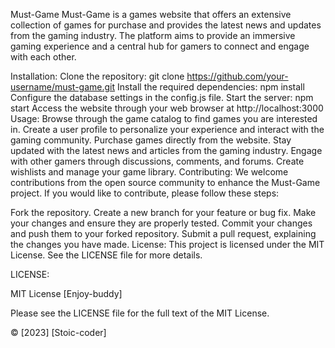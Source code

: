 Must-Game
Must-Game is a games website that offers an extensive collection of games for purchase and provides the latest news and updates from the gaming industry. The platform aims to provide an immersive gaming experience and a central hub for gamers to connect and engage with each other.

Installation:
Clone the repository: git clone https://github.com/your-username/must-game.git
Install the required dependencies: npm install
Configure the database settings in the config.js file.
Start the server: npm start
Access the website through your web browser at http://localhost:3000
Usage:
Browse through the game catalog to find games you are interested in.
Create a user profile to personalize your experience and interact with the gaming community.
Purchase games directly from the website.
Stay updated with the latest news and articles from the gaming industry.
Engage with other gamers through discussions, comments, and forums.
Create wishlists and manage your game library.
Contributing:
We welcome contributions from the open source community to enhance the Must-Game project. If you would like to contribute, please follow these steps:

Fork the repository.
Create a new branch for your feature or bug fix.
Make your changes and ensure they are properly tested.
Commit your changes and push them to your forked repository.
Submit a pull request, explaining the changes you have made.
License:
This project is licensed under the MIT License. See the LICENSE file for more details.

LICENSE:

MIT License
[Enjoy-buddy]

Please see the LICENSE file for the full text of the MIT License.

© [2023] [Stoic-coder]
